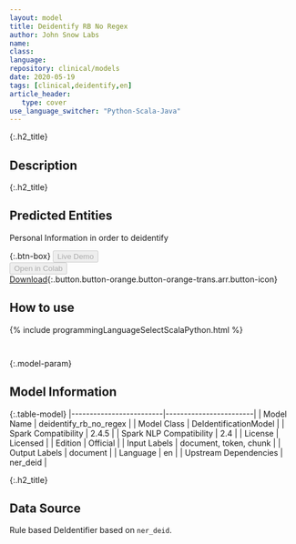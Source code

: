 ```yaml
---
layout: model
title: Deidentify RB No Regex
author: John Snow Labs
name: 
class: 
language: 
repository: clinical/models
date: 2020-05-19
tags: [clinical,deidentify,en]
article_header:
   type: cover
use_language_switcher: "Python-Scala-Java"
---
```


{:.h2_title}
## Description 


 {:.h2_title}
## Predicted Entities
Personal Information in order to deidentify 

{:.btn-box}
<button class="button button-orange" disabled>Live Demo</button><br/><button class="button button-orange" disabled>Open in Colab</button><br/>[Download](https://s3.amazonaws.com/auxdata.johnsnowlabs.com/clinical/models/deidentify_rb_no_regex_en_2.5.0_2.4_1589924063833.zip){:.button.button-orange.button-orange-trans.arr.button-icon}<br/>

## How to use 
<div class="tabs-box" markdown="1">

{% include programmingLanguageSelectScalaPython.html %}

```python

```

```scala

```
</div>



{:.model-param}
## Model Information
{:.table-model}
|-------------------------|------------------------|
| Model Name              | deidentify_rb_no_regex |
| Model Class             | DeIdentificationModel  |
| Spark Compatibility     | 2.4.5                  |
| Spark NLP Compatibility | 2.4                    |
| License                 | Licensed               |
| Edition                 | Official               |
| Input Labels            | document, token, chunk |
| Output Labels           | document               |
| Language                | en                     |
| Upstream Dependencies   | ner_deid               |





{:.h2_title}
## Data Source
Rule based DeIdentifier based on `ner_deid`.

